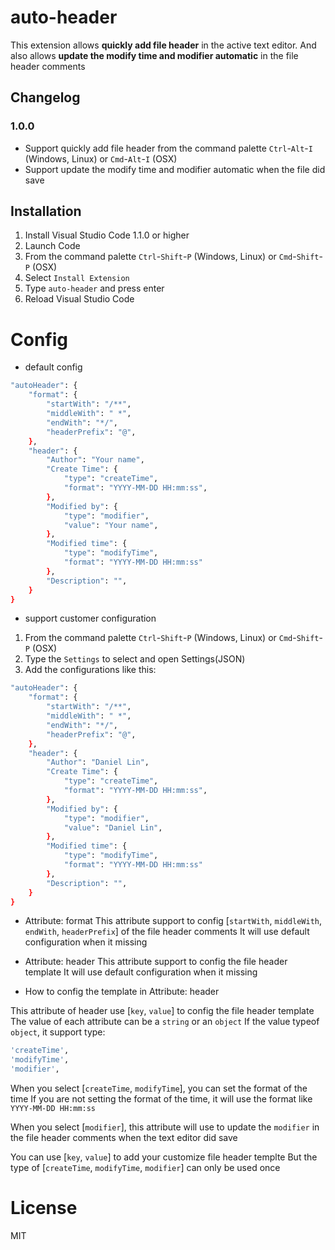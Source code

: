 # auto-header

This extension allows **quickly add file header** in the active text editor.
And also allows **update the modify time and modifier automatic** in the file header comments 

## Changelog

### 1.0.0
* Support quickly add file header from the command palette `Ctrl`-`Alt`-`I` (Windows, Linux) or `Cmd`-`Alt`-`I` (OSX)
* Support update the modify time and modifier automatic when the file did save

## Installation

1. Install Visual Studio Code 1.1.0 or higher
2. Launch Code
3. From the command palette `Ctrl`-`Shift`-`P` (Windows, Linux) or `Cmd`-`Shift`-`P` (OSX)
4. Select `Install Extension`
5. Type `auto-header` and press enter
6. Reload Visual Studio Code

# Config

* default config

```bash
"autoHeader": {
    "format": {
        "startWith": "/**",
        "middleWith": " *",
        "endWith": "*/",
        "headerPrefix": "@",
    },
    "header": {
        "Author": "Your name",
        "Create Time": {
            "type": "createTime",
            "format": "YYYY-MM-DD HH:mm:ss",
        },
        "Modified by": {
            "type": "modifier",
            "value": "Your name",
        },
        "Modified time": {
            "type": "modifyTime",
            "format": "YYYY-MM-DD HH:mm:ss"
        },
        "Description": "",
    }
}
```

* support customer configuration

1. From the command palette `Ctrl`-`Shift`-`P` (Windows, Linux) or `Cmd`-`Shift`-`P` (OSX)
2. Type the `Settings` to select and open Settings(JSON)
3. Add the configurations like this:
   
```bash
"autoHeader": {
    "format": {
        "startWith": "/**",
        "middleWith": " *",
        "endWith": "*/",
        "headerPrefix": "@",
    },
    "header": {
        "Author": "Daniel Lin",
        "Create Time": {
            "type": "createTime",
            "format": "YYYY-MM-DD HH:mm:ss",
        },
        "Modified by": {
            "type": "modifier",
            "value": "Daniel Lin",
        },
        "Modified time": {
            "type": "modifyTime",
            "format": "YYYY-MM-DD HH:mm:ss"
        },
        "Description": "",
    }
}
```
* Attribute: format
This attribute support to config [`startWith`, `middleWith`, `endWith`, `headerPrefix`] of the file header comments
It will use default configuration when it missing

* Attribute: header
This attribute support to config the file header template
It will use default configuration when it missing

* How to config the template in Attribute: header

This attribute of header use [`key`, `value`] to config the file header template
The value of each attribute can be a `string` or an `object`
If the value typeof `object`, it support type:

```bash
'createTime',
'modifyTime',
'modifier',
```

When you select [`createTime`, `modifyTime`], you can set the format of the time
If you are not setting the format of the time, it will use the format like `YYYY-MM-DD HH:mm:ss`

When you select [`modifier`], this attribute will use to update the `modifier` in the file header comments when the text editor did save

You can use [`key`, `value`] to add your customize file header templte
But the type of [`createTime`, `modifyTime`, `modifier`] can only be used once

# License

MIT
